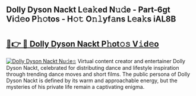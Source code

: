 ## Dolly Dyson Nackt L𝚎a𝚔ed N𝚞𝚍e - Part-6gt Vi𝚍𝚎o P𝚑𝚘tos - H𝚘𝚝 O𝚗𝚕yf𝚊ns L𝚎a𝚔s iAL8B

# <h2><a href="http://kfeps4.oniu.top/?m=Dolly+Dyson+Nackt">🔗👉 🔴 Dolly Dyson Nackt P𝚑ot𝚘𝚜 V𝚒d𝚎o</a></h2>

[![Dolly Dyson Nackt Nu𝚍e𝚜](https://i.imgur.com/0qMVB7G.gif)](http://kfeps4.oniu.top/?m=Dolly+Dyson+Nackt)
Virtual content creator and entertainer Dolly Dyson Nackt, celebrated for distributing dance and lifestyle inspiration through trending dance moves and short films. The public persona of Dolly Dyson Nackt is defined by its warm and approachable energy, but the mysteries of his private life remain a captivating enigma.  
